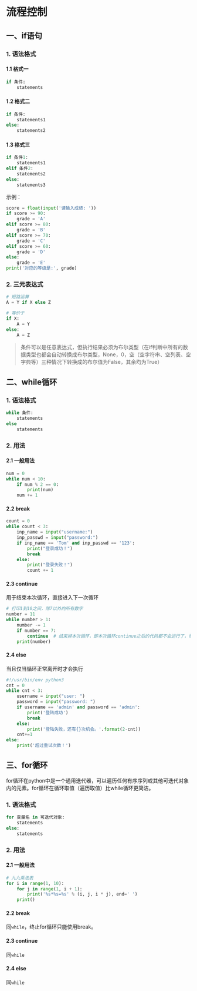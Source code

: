 # 流程控制

## 一、if语句

### 1. 语法格式

#### 1.1 格式一

```python
if 条件:
    statements
```

#### 1.2 格式二

```python
if 条件:
    statements1
else:
    statements2
```

#### 1.3 格式三

```python
if 条件1:
    statements1
elif 条件2:
    statements2
else:
    statements3
```

示例：

```python
score = float(input('请输入成绩: '))
if score >= 90:
    grade = 'A'
elif score >= 80:
    grade = 'B'
elif score >= 70:
    grade = 'C'
elif score >= 60:
    grade = 'D'
else:
    grade = 'E'
print('对应的等级是:', grade)
```

### 2. 三元表达式

```python
# 短路运算
A = Y if X else Z

# 等价于
if X:
    A = Y
else:
    A = Z
```

> 条件可以是任意表达式，但执行结果必须为布尔类型（在if判断中所有的数据类型也都会自动转换成布尔类型，None，0，空（空字符串、空列表、空字典等）三种情况下转换成的布尔值为False，其余均为True）


## 二、while循环

### 1. 语法格式

```python
while 条件:
    statements
else
    statements
```

### 2. 用法

#### 2.1 一般用法

```python
num = 0
while num < 10:
    if num % 2 == 0:
        print(num)
    num += 1
```

#### 2.2 break

```python
count = 0
while count < 3:
    inp_name = input("username:")
    inp_passwd = input("password:")
    if inp_name == 'Tom' and inp_passwd == '123':
        print("登录成功！")
        break
    else:
        print("登录失败！")
        count += 1
```

#### 2.3 continue

用于结束本次循环，直接进入下一次循环

```python
# 打印1到10之间，除7以外的所有数字
number = 11
while number > 1:
    number -= 1
    if number == 7:
        continue  # 结束掉本次循环，即本次循环continue之后的代码都不会运行了，而是直接进入下一次循环
    print(number)
```

#### 2.4 else

当且仅当循环正常离开时才会执行

```python
#!/usr/bin/env python3
cnt = 0
while cnt < 3:
    username = input("user: ")
    password = input("password: ")
    if username == 'admin' and password == 'admin':
        print('登陆成功')
        break
    else:
        print('登陆失败，还有{}次机会。'.format(2-cnt))
    cnt+=1
else:
    print('超过重试次数！')
```

## 三、for循环

for循环在python中是一个通用迭代器，可以遍历任何有序序列或其他可迭代对象内的元素。for循环在循环取值（遍历取值）比while循环更简洁。

### 1. 语法格式

```python
for 变量名 in 可迭代对象:
    statements
else:
    statements
```
### 2. 用法

#### 2.1 一般用法

```python
# 九九乘法表
for i in range(1, 10):
    for j in range(1, i + 1):
        print('%s*%s=%s' % (i, j, i * j), end=' ')
    print()
```

#### 2.2 break

同`while`，终止for循环只能使用break。

#### 2.3 continue

同`while`

#### 2.4 else

同`while`